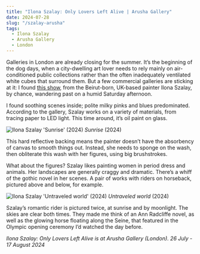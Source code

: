 ```yaml
---
title: "Ilona Szalay: Only Lovers Left Alive | Arusha Gallery"
date: 2024-07-28
slug: "/szalay-arusha"
tags:
  - Ilona Szalay
  - Arusha Gallery
  - London
---
```


Galleries in London are already closing for the summer. It’s the beginning of the dog days, when a city-dwelling art lover needs to rely mainly on air-conditioned public collections rather than the often inadequately ventilated white cubes that surround them. But a few commercial galleries are sticking at it: I found [this show](https://www.arushagallery.com/exhibitions/189-only-lovers-left-alive-ilona-szalay-london/overview/), from the Beirut-born, UK-based painter Ilona Szalay, by chance, wandering past on a humid Saturday afternoon.

I found soothing scenes inside; polite milky pinks and blues predominated. According to the gallery, Szalay works on a variety of materials, from tracing paper to LED light. This time around, it’s oil paint on glass.

![Ilona Szalay 'Sunrise' (2024)](/szalay-arusha-1.jpg)
_Sunrise_ (2024)

This hard reflective backing means the painter doesn’t have the absorbency of canvas to smooth things out. Instead, she needs to sponge on the wash, then obliterate this wash with her figures, using big brushstrokes.

What about the figures? Szalay likes painting women in period dress and animals. Her landscapes are generally craggy and dramatic. There’s a whiff of the gothic novel in her scenes. A pair of works with riders on horseback, pictured above and below, for example.

![Ilona Szalay 'Untraveled world' (2024)](/szalay-arusha-2.jpg)
_Untraveled world_ (2024)

Szalay’s romantic rider is pictured twice, at sunrise and by moonlight. The skies are clear both times. They made me think of an Ann Radcliffe novel, as well as the glowing horse floating along the Seine, that featured in the Olympic opening ceremony I’d watched the day before.

_Ilona Szalay: Only Lovers Left Alive is at Arusha Gallery (London). 26 July - 17 August 2024_
